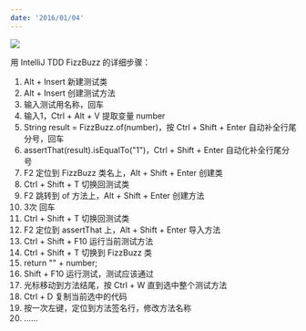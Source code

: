 ```yaml
---
date: '2016/01/04'
---
```


<img src='https://img2.baidu.com/it/u=147386698,3468113149&fm=253&fmt=auto&app=138&f=JPEG?w=362&h=270' />

用 IntelliJ TDD FizzBuzz 的详细步骤：

1. Alt + Insert 新建测试类
1. Alt + Insert 创建测试方法
1. 输入测试用名称，回车
1. 输入1，Ctrl + Alt + V 提取变量 number
1. String result = FizzBuzz.of(number)，按 Ctrl + Shift + Enter 自动补全行尾分号，回车
1. assertThat(result).isEqualTo("1")，Ctrl + Shift + Enter 自动化补全行尾分号
1. F2 定位到 FizzBuzz 类名上，Alt +  Shift + Enter 创建类
1. Ctrl + Shift +  T 切换回测试类
1. F2 跳转到 of 方法上，Alt + Shift + Enter 创建方法
1. 3次 回车
1. Ctrl + Shift + T 切换回测试类
1. F2 定位到 assertThat 上，Alt + Shift + Enter 导入方法
1. Ctrl + Shift + F10 运行当前测试方法
1. Ctrl + Shift + T 切换到 FizzBuzz 类
1. return "" + number;
1. Shift + F10 运行测试，测试应该通过
1. 光标移动到方法结尾，按 Ctrl +  W  直到选中整个测试方法
1. Ctrl + D 复制当前选中的代码
1. 按一次左键，定位到方法签名行，修改方法名称
1. ......
